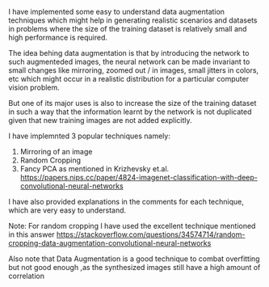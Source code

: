 I have implemented some easy to understand data augmentation techniques which might help in generating realistic scenarios and datasets in problems where the size of the training dataset is relatively small and high performance is required.

The idea behing data augmentation is that by introducing the network to such augmenteded images, the neural network can be made invariant to small changes like mirroring, zoomed out / in images, small jitters in colors, etc which might occur in a realistic distribution for a particular computer vision problem. 

But one of its major uses is also to increase the size of the training dataset in such a way that the information learnt by the network is not duplicated given that new training images are not added explicitly.

I have implemnted 3 popular techniques namely:

1) Mirroring of an image
2) Random Cropping
3) Fancy PCA as mentioned in Krizhevsky et.al. https://papers.nips.cc/paper/4824-imagenet-classification-with-deep-convolutional-neural-networks

I have also provided explanations in the comments for each technique, which are very easy to understand.

Note: For random cropping I have used the excellent technique mentioned in this answer https://stackoverflow.com/questions/34574714/random-cropping-data-augmentation-convolutional-neural-networks


Also note that Data Augmentation is a good technique to combat overfitting but not good enough ,as the synthesized images still have a high amount of correlation
